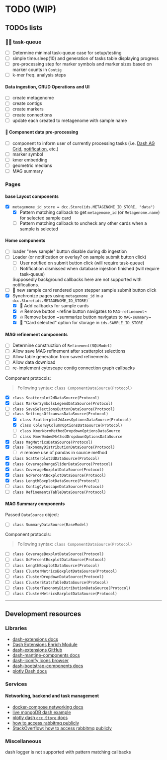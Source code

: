 # TODO (WIP)

## TODOs lists

### 🐰:carrot: task-queue

- [ ] Determine minimal task-queue case for setup/testing
- [ ] simple time.sleep(10) and generation of tasks table displaying progress
- [ ] pre-processing step for marker symbols and marker sizes based on marker counts in `Contig`
- [ ] k-mer freq. analysis steps

#### Data ingestion, CRUD Operations and UI

- [ ] create metagenome
- [ ] create contigs
- [ ] create markers
- [ ] create connections
- [ ] update each created to metagenome with sample name

#### 🐎 Component data pre-processing

- [ ] component to inform user of currently processing tasks (i.e. [Dash AG Grid](https://dash.plotly.com/dash-ag-grid/ "Dash AG grid component"), [notification](https://www.dash-mantine-components.com/components/notification "Dash mantine notification component"), etc.)
- [ ] marker symbol
- [ ] kmer embedding
- [ ] geometric medians
- [ ] MAG summary

### Pages

#### base Layout components

- [x] `metagenome_id_store = dcc.Store(ids.METAGENOME_ID_STORE, "data")`
  - [x] Pattern matching callback to get `metagenome_id` (or `Metagenome.name`) for
  selected sample card
  - [ ] Pattern matching callback to uncheck any other cards when a sample is selected

#### Home components

- [ ] loader "new sample" button disable during db ingestion
- [ ] Loader (or notification or overlay? on sample submit button click)
  - [ ] User notified on submit button click (will require task-queue)
  - [ ] Notification dismissed when database injestion finished (will require task-queue)
  
  Supposedly background callbacks here are not supported with notifications.
- [ ] :bug: new sample card rendered upon stepper sample submit button click
- [x] Synchronize pages using `metagenome_id` in a `dcc.Store(ids.METAGENOME_ID_STORE)`
  - [x] 🔗 Add callbacks for sample cards
  - [x] :fire: Remove button ~refine button navigates to `MAG-refinement`~
  - [x] :fire: Remove button ~summarize button navigates to `MAG-summary`~
  - [x] :link: "Card selected" option for storage in `ids.SAMPLE_ID_STORE`

#### MAG refinement components

- [ ] Determine construction of `Refinement(SQLModel)`
- [ ] Allow save MAG refinement after scatterplot selections
- [ ] Allow table generation from saved refinements
- [ ] Allow data download
- [ ] re-implement cytoscape contig connection graph callbacks

Component protocols:

> Following syntax: `class ComponentDataSource(Protocol)`

- [x] `class Scatterplot2dDataSource(Protocol)`
- [x] `class MarkerSymbolsLegendDataSource(Protocol)`
- [ ] `class SaveSelectionsButtonDataSource(Protocol)`
- [ ] `class SettingsOffcanvasDataSource(Protocol)`
  - [x] `class Scatterplot2dAxesOptionsDataSource(Protocol)`
  - [x] `class ColorByColumnOptionsDataSource(Protocol)`
  - [ ] `class KmerNormMethodDropdownOptionsDataSource`
  - [ ] `class KmerEmbedMethodDropdownOptionsDataSource`
- [x] `class MagMetricsDataSource(Protocol)`
- [x] `class TaxonomyDistributionDataSource(Protocol)`
  - [ ] :fire: remove use of pandas in source method
- [x] `class Scatterplot3dDataSource(Protocol)`
- [x] `class CoverageRangeSliderDataSource(Protocol)`
- [x] `class CoverageBoxplotDataSource(Protocol)`
- [x] `class GcPercentBoxplotDataSource(Protocol)`
- [x] `class LengthBoxplotDataSource(Protocol)`
- [ ] `class ContigCytoscapeDataSource(Protocol)`
- [ ] `class RefinementsTableDataSource(Protocol)`

#### MAG Summary components

Passed `DataSource` object:

- [ ] `class SummaryDataSource(BaseModel)`

Component protocols:

> Following syntax: `class ComponentDataSource(Protocol)`

- [ ] `class CoverageBoxplotDataSource(Protocol)`
- [ ] `class GcPercentBoxplotDataSource(Protocol)`
- [ ] `class LengthBoxplotDataSource(Protocol)`
- [ ] `class ClusterMetricsBoxplotDataSource(Protocol)`
- [ ] `class ClusterDropdownDataSource(Protocol)`
- [ ] `class ClusterStatsTableDataSource(Protocol)`
- [ ] `class ClusterTaxonomyDistributionDataSource(Protocol)`
- [ ] `class ClusterMetricsBarplotDataSource(Protocol)`

-----------------------------------------------------

## Development resources

### Libraries

- [dash-extensions docs](https://www.dash-extensions.com/ "dash-extensions documentation")
- [Dash Extensions Enrich Module](https://www.dash-extensions.com/getting-started/enrich)
- [dash-extensions GitHub](https://github.com/thedirtyfew/dash-extensions "dash-extensions GitHub repository")
- [dash-mantine-components docs](https://www.dash-mantine-components.com/ "dash-mantine-components documentation")
- [dash-iconify icons browser](<https://icon-sets.iconify.design/> "Iconify icon sets")
- [dash-bootstrap-components docs](http://dash-bootstrap-components.opensource.faculty.ai/ "dash-bootstrap-components documentation")
- [plotly Dash docs](https://dash.plotly.com/ "plotly Dash documentation")

### Services

#### Networking, backend and task management

- [docker-compose networking docs](<https://docs.docker.com/compose/networking/#links>)
- [live mongoDB dash example](<https://github.com/Coding-with-Adam/Dash-by-Plotly/blob/master/Dash_and_Databases/MongoDB/live-mongodb-dash.py>)
- [plotly dash `dcc.Store` docs](<https://dash.plotly.com/dash-core-components/store#store-clicks-example>)
- [how to access rabbitmq publicly](<https://stackoverflow.com/questions/23020908/how-to-access-rabbitmq-publicly> "how to access RabbitMQ publicly")
- [StackOverflow: how to access rabbitmq publicly](https://stackoverflow.com/a/57612615 "StackOverflow: how to access RabbitMQ publicly")

### Miscellaneous

dash logger is not supported with pattern matching callbacks
